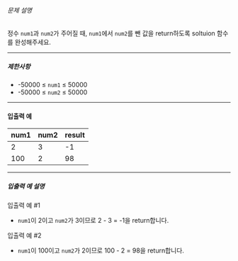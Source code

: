 
###### 문제 설명


정수 `num1`과 `num2`가 주어질 때, `num1`에서 `num2`를 뺀 값을 return하도록 soltuion 함수를 완성해주세요.




---


##### 제한사항


* \-50000 ≤ `num1` ≤ 50000
* \-50000 ≤ `num2` ≤ 50000




---


#### 입출력 예




| num1 | num2 | result |
| --- | --- | --- |
| 2 | 3 | \-1 |
| 100 | 2 | 98 |




---


##### 입출력 예 설명


입출력 예 \#1


* `num1`이 2이고 `num2`가 3이므로 2 \- 3 \= \-1을 return합니다.


입출력 예 \#2


* `num1`이 100이고 `num2`가 2이므로 100 \- 2 \= 98을 return합니다.



